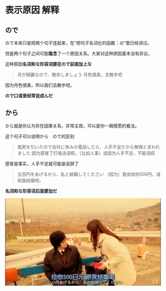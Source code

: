 # 表示原因 解释

## ので

ので本来只是把两个句子连起来，在“把句子名词化的函数：の“里已经讲过。

但是两个句子之间可能**隐含**了一个原因关系。大家对这种原因基本没有异议。

这种原因**名词和な形容词要在ので前面加上な**

> 月が綺麗なので、散歩しましょう
> 月色很美，去散步吧

因为月色很美，所以我们去散步吧。

**ので口语里经常说成んだ**

## から

から就是你认为存在因果关系，非常主观，可以是你一厢情愿的看法。

这个句子可以说明から　ので的区别

> 風邪を引いたので会社に休みの電話したら、人手不足だから無理と言われました
> 因为感冒了打电话请假，（比如人事）说因为人手不足，不能请假

感冒是事实，人手不足就可能是说辞了
> 五百円をあげるから、私と結婚してください
> （因为）我会给你500円，请和我结婚吧。

**名词和な形容词后面要加だ**


![](/assets/841592505.jpg)

